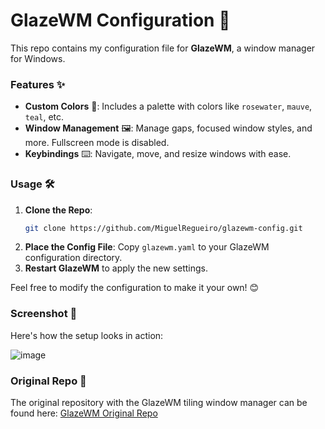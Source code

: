 # GlazeWM Configuration 🚀

This repo contains my configuration file for **GlazeWM**, a window manager for Windows.

### Features ✨

- **Custom Colors** 🎨: Includes a palette with colors like `rosewater`, `mauve`, `teal`, etc.
- **Window Management** 🖼️: Manage gaps, focused window styles, and more. Fullscreen mode is disabled.
- **Keybindings** ⌨️: Navigate, move, and resize windows with ease.

### Usage 🛠️

1. **Clone the Repo**:
   ```sh
   git clone https://github.com/MiguelRegueiro/glazewm-config.git
   ```
2. **Place the Config File**:
   Copy `glazewm.yaml` to your GlazeWM configuration directory.
3. **Restart GlazeWM** to apply the new settings.

Feel free to modify the configuration to make it your own! 😊

### Screenshot 📸

Here's how the setup looks in action:

![image](https://github.com/user-attachments/assets/6b012944-0268-48a2-ae09-57fc22b4d2d3)

### Original Repo 🔗

The original repository with the GlazeWM tiling window manager can be found here:
[GlazeWM Original Repo](https://github.com/glzr-io/glazewm)




